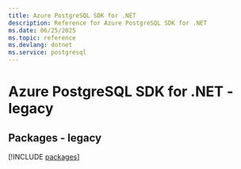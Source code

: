 ```yaml
---
title: Azure PostgreSQL SDK for .NET
description: Reference for Azure PostgreSQL SDK for .NET
ms.date: 06/25/2025
ms.topic: reference
ms.devlang: dotnet
ms.service: postgresql
---
```

# Azure PostgreSQL SDK for .NET - legacy
## Packages - legacy
[!INCLUDE [packages](postgresql-index.md)]